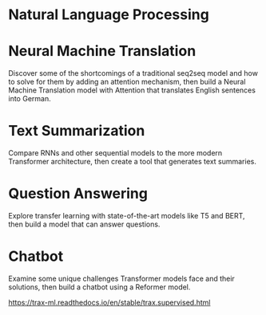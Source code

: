 # Natural Language Processing

# Neural Machine Translation
Discover some of the shortcomings of a traditional seq2seq model and how to solve for them by adding an attention mechanism, then build a Neural Machine Translation model with Attention that translates English sentences into German.

# Text Summarization
Compare RNNs and other sequential models to the more modern Transformer architecture, then create a tool that generates text summaries.

# Question Answering
Explore transfer learning with state-of-the-art models like T5 and BERT, then build a model that can answer questions.

# Chatbot
Examine some unique challenges Transformer models face and their solutions, then build a chatbot using a Reformer model.

https://trax-ml.readthedocs.io/en/stable/trax.supervised.html
